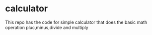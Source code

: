 # calculator

This repo has the code for simple calculator that does the basic math operation pluc,minus,divide and multiply
